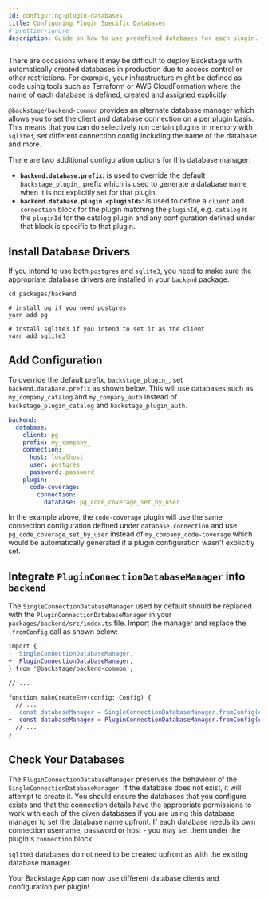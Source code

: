 ```yaml
---
id: configuring-plugin-databases
title: Configuring Plugin Specific Databases
# prettier-ignore
description: Guide on how to use predefined databases for each plugin.
---
```


There are occasions where it may be difficult to deploy Backstage with
automatically created databases in production due to access control or other
restrictions. For example, your infrastructure might be defined as code using
tools such as Terraform or AWS CloudFormation where the name of each database is
defined, created and assigned explicitly.

`@backstage/backend-common` provides an alternate database manager which allows
you to set the client and database connection on a per plugin basis. This means
that you can do selectively run certain plugins in memory with `sqlite3`, set
different connection config including the name of the database and more.

There are two additional configuration options for this database manager:

- **`backend.database.prefix`:** is used to override the default
  `backstage_plugin_` prefix which is used to generate a database name when it
  is not explicitly set for that plugin.
- **`backend.database.plugin.<pluginId>`:** is used to define a `client` and
  `connection` block for the plugin matching the `pluginId`, e.g. `catalog` is
  the `pluginId` for the catalog plugin and any configuration defined under that
  block is specific to that plugin.

## Install Database Drivers

If you intend to use both `postgres` and `sqlite3`, you need to make sure the
appropriate database drivers are installed in your `backend` package.

```shell
cd packages/backend

# install pg if you need postgres
yarn add pg

# install sqlite3 if you intend to set it as the client
yarn add sqlite3
```

## Add Configuration

To override the default prefix, `backstage_plugin_`, set
`backend.database.prefix` as shown below. This will use databases such as
`my_company_catalog` and `my_company_auth` instead of `backstage_plugin_catalog`
and `backstage_plugin_auth`.

```yaml
backend:
  database:
    client: pg
    prefix: my_company_
    connection:
      host: localhost
      user: postgres
      password: password
    plugin:
      code-coverage:
        connection:
          database: pg_code_coverage_set_by_user
```

In the example above, the `code-coverage` plugin will use the same connection
configuration defined under `database.connection` and use
`pg_code_coverage_set_by_user` instead of `my_company_code-coverage` which would
be automatically generated if a plugin configuration wasn't explicitly set.

## Integrate `PluginConnectionDatabaseManager` into `backend`

The `SingleConnectionDatabaseManager` used by default should be replaced with
the `PluginConnectionDatabaseManager` in your `packages/backend/src/index.ts`
file. Import the manager and replace the `.fromConfig` call as shown below:

```diff
import {
-  SingleConnectionDatabaseManager,
+  PluginConnectionDatabaseManager,
} from '@backstage/backend-common';

// ...

function makeCreateEnv(config: Config) {
  // ...
-  const databaseManager = SingleConnectionDatabaseManager.fromConfig(config);
+  const databaseManager = PluginConnectionDatabaseManager.fromConfig(config);
  // ...
}
```

## Check Your Databases

The `PluginConnectionDatabaseManager` preserves the behaviour of the
`SingleConnectionDatabaseManager`. If the database does not exist, it will
attempt to create it. You should ensure the databases that you configure exists
and that the connection details have the appropriate permissions to work with
each of the given databases if you are using this database manager to set the
database name upfront. If each database needs its own connection username,
password or host - you may set them under the plugin's `connection` block.

`sqlite3` databases do not need to be created upfront as with the existing
database manager.

Your Backstage App can now use different database clients and configuration per
plugin!
